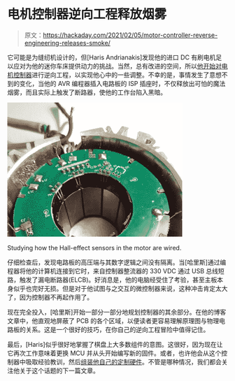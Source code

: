 # 电机控制器逆向工程释放烟雾

> 原文：<https://hackaday.com/2021/02/05/motor-controller-reverse-engineering-releases-smoke/>

它可能是为缝纫机设计的，但[Haris Andrianakis]发现他的进口 DC 有刷电机足以应对为他的迷你车床提供动力的挑战。当然，总有改进的空间，所以[他开始对电机控制器](http://www.candrian.gr/index.php/reverse-engineering-sewing-servo-motor-controller/)进行逆向工程，以实现他心中的一些调整。不幸的是，事情发生了意想不到的变化，当他的 AVR 编程器插入电路板的 ISP 插座时，不仅释放出可怕的魔法烟雾，而且实际上触发了断路器，使他的工作台陷入黑暗。

[![](img/531aa5d9e80a9ba8c87514fef7fd015a.png)](https://hackaday.com/wp-content/uploads/2021/02/sewingmotor_detail.jpg)

Studying how the Hall-effect sensors in the motor are wired.

仔细检查后，发现电路板的高压端与其数字逻辑之间没有隔离。当[哈里斯]通过编程器将他的计算机连接到它时，来自控制器整流器的 330 VDC 通过 USB 总线短路，触发了漏电断路器(ELCB)。好消息是，他的电脑经受住了考验，甚至主板本身似乎也完好无损。但是对于他试图与之交互的微控制器来说，这种冲击肯定太大了，因为控制器不再起作用了。

现在完全投入，[哈里斯]开始一部分一部分地规划控制器的其余部分。在他的博客文章中，他直观地屏蔽了 PCB 的各个区域，以便读者更容易理解原理图与物理电路板的关系。这是一个很好的技巧，在你自己的逆向工程冒险中值得记住。

最后，[Haris]似乎很好地掌握了棋盘上大多数组件的意图。这很好，因为现在让它再次工作意味着更换 MCU 并从头开始编写新的固件。或者，也许他会从这个控制器中吸取经验教训，然后[组装他自己的定制硬件](https://hackaday.com/2021/01/06/custom-controller-makes-turbomolecular-pump-suck/)。不管是哪种情况，我们都会关注他关于这个话题的下一篇文章。